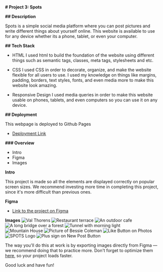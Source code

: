 **# Project 3: Spots**

**## Description**

Spots is a simple social media platform where you can post pictures and write different things about yourself online. This website is available to use for any device whether its a phone, tablet, or even your computer.

**## Tech Stack**

- HTML
  I used html to build the foundation of the website using different things such as semantic tags, classes, meta tags, stylesheets and etc.

- CSS
  I used CSS in order to decorate, organize, and make the website flexible for all users to use. I used my knowledge on things like margins, padding, borders, text styles, fonts, and even media more to make this website look amazing.

- Responsive Design
  I used media queries in order to make this website usable on phones, tablets, and even computers so you can use it on any device.

**## Deployment**

This webpage is deployed to Github Pages

- [Deployment Link](https://vassvoid.github.io/se_project_spots/)

**### Overview**

- Intro
- Figma
- Images

**Intro**

This project is made so all the elements are displayed correctly on popular screen sizes. We recommend investing more time in completing this project, since it's more difficult than previous ones.

**Figma**

- [Link to the project on Figma](https://www.figma.com/file/BBNm2bC3lj8QQMHlnqRsga/Sprint-3-Project-%E2%80%94-Spots?type=design&node-id=2%3A60&mode=design&t=afgNFybdorZO6cQo-1)

**Images**
![Val Thorens](./images/1-photo-by-moritz-feldmann-from-pexels.jpg)
![Restaurant terrace](./images/2-photo-by-ceiline-from-pexels.jpg)
![An outdoor cafe](./images/3-photo-by-tubanur-dogan-from-pexels.jpg)
![A long bridge over a forest](./images/4-photo-by-maurice-laschet-from-pexels.jpg)
![Tunnel with morning light](./images/5-photo-by-van-anh-nguyen-from-pexels.jpg)
![Mountain House](./images/6-photo-by-moritz-feldmann-from-pexels.jpg)
![Picture of Bessie Coleman](./images/avatar.jpg)
![Like Button on Photos](./images/heart.svg)
![SPOTS Logo](./images/logo.svg)
![Plus sign on New Post Button](./images/pencil.svg)

The way you'll do this at work is by exporting images directly from Figma — we recommend doing that to practice more. Don't forget to optimize them [here](https://tinypng.com/), so your project loads faster.

Good luck and have fun!
